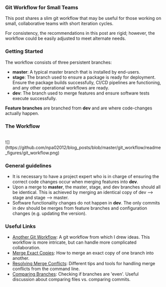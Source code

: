 ### Git Workflow for Small Teams
This post shares a slim git workflow that may be useful for those working on small, collaborative teams with short iteration cycles.  
  
For consistency, the recommendations in this post are rigid; however, the workflow could be easily adjusted to meet alternate needs.
  
### Getting Started  
The workflow consists of three persistent branches:
 
* **master**: A typical master branch that is installed by end-users.  
* **stage**: The branch used to ensure a package is ready for deployment. Ensure the package builds successfully, CI/CD pipelines are functioning, and any other operational workflows are ready.  
* **dev**: The branch used to merge features and ensure software tests execute successfully.
  
**Feature branches** are branched from **dev** and are where code-changes actually happen.

### The Workflow  
  
<br>
![](https://github.com/npa02012/blog_posts/blob/master/git_workflow/readme_figures/git_workflow.png)
  
### General guidelines
* It is necessary to have a project expert who is in charge of ensuring the correct code changes occur when merging features into **dev**. 
* Upon a merge to **master**, the master, stage, and dev branches should all be identical. This is achieved by merging an identical copy of dev --> stage and stage --> master.
* Software functionality changes do not happen in **dev**. The only commits in dev should be merges from feature branches and configuration changes (e.g. updating the version).

### Useful Links
* [Another Git Workflow](https://nvie.com/posts/a-successful-git-branching-model/): A git workflow from which I drew ideas. This workflow is more intricate, but can handle more complicated collaboration.
* [Merge Exact Copies](https://stackoverflow.com/questions/2763006/make-the-current-git-branch-a-master-branch): How to merge an exact copy of one branch into another.
* [Resolving Merge Conflicts](https://stackoverflow.com/Questions/161813/How-to-Resolve-Merge-Conflicts-in-Git): Different tips and tools for handling merge conflicts from the command line.
* [Comparing Branches](https://stackoverflow.com/questions/31982954/how-can-i-check-whether-two-branches-are-even): Checking if branches are 'even'. Useful discussion about comparing files vs. comparing commits. 








